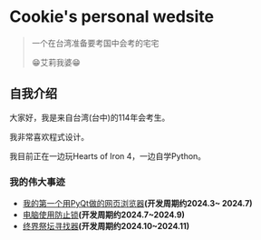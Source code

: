 # Cookie's personal wedsite

> 一个在台湾准备要考国中会考的宅宅
>
> 😁艾莉我婆😁

## 自我介绍

大家好，我是来自台湾(台中)的114年会考生。

我非常喜欢程式设计。

我目前正在一边玩Hearts of Iron 4，一边自学Python。


### 我的伟大事迹

* [我的第一个用PyQt做的网页浏览器](https://github.com/ABestCookie/Qtbrowser)**(开发周期约2024.3~ 2024.7)**
* [电脑使用防止锁](https://github.com/ABestCookie/Computer-Lock)**(开发周期约2024.7~2024.9)**
* [终界祭坛寻找器](https://github.com/ABestCookie/End-Portal-Finder)**(开发周期约2024.10~2024.11)**